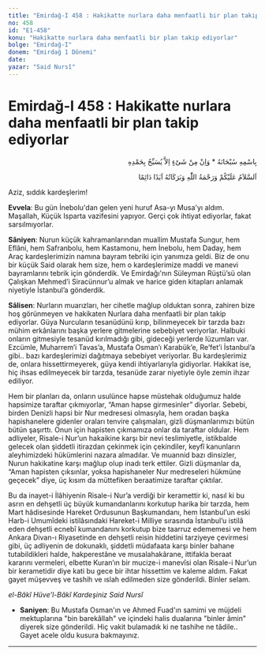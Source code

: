 ```yaml
---
title: "Emirdağ-I 458 : Hakikatte nurlara daha menfaatli bir plan takip ediyorlar"
no: 458
id: "E1-458"
konu: "Hakikatte nurlara daha menfaatli bir plan takip ediyorlar"
bolge: "Emirdağ-I"
donem: "Emirdağ 1 Dönemi"
date: 
yazar: "Said Nursî"
---
```


# Emirdağ-I 458 : Hakikatte nurlara daha menfaatli bir plan takip ediyorlar

<p class="arabic" dir="rtl" title="Meal: “Subhân Allah’ın adıyla” * “Hiçbir şey yoktur ki O'nu hamd ile tesbih etmesin” [İsrâ 17:44]">بِاسْمِهِ سُبْحَانَهُ * وَاِنْ مِنْ شَىْءٍ اِلاَّ يُسَبِّحُ بِحَمْدِهِ</p>

<p class="arabic" dir="rtl" title="Meal: “Allah’ın selâmı, rahmeti ve bereketleri, ebedî ve dâimî olarak üzerinize olsun.”">اَلسَّلاَمُ عَلَيْكُمْ وَرَحْمَةُ اللّٰهِ وَبَرَكَاتُهُ اَبَدًا دَائِمًا</p>

Aziz, sıddık kardeşlerim!

**Evvela**: Bu gün İnebolu'dan gelen yeni huruf Asa-yı Musa'yı aldım. Maşallah, Küçük Isparta vazifesini yapıyor. Gerçi çok ihtiyat ediyorlar, fakat sarsılmıyorlar.

**Sâniyen**: Nurun küçük kahramanlarından muallim Mustafa Sungur, hem Eflâni, hem Safranbolu, hem Kastamonu, hem İnebolu, hem Daday, hem Araç kardeşlerimizin namına bayram tebriki için yanımıza geldi. Biz de onu bir küçük Said olarak hem size, hem o kardeşlerimize maddi ve manevi bayramlarını tebrik için gönderdik. Ve Emirdağı'nın Süleyman Rüştü’sü olan Çalışkan Mehmed’i Siracünnur’u almak ve harice giden kitapları anlamak niyetiyle İstanbul’a gönderdik.

**Sâlisen**: Nurların muarızları, her cihetle mağlup olduktan sonra, zahiren bize hoş görünmeyen ve hakikaten Nurlara daha menfaatli bir plan takip ediyorlar. Güya Nurcuların tesanüdünü kırıp, bilinmeyecek bir tarzda bazı mühim erkânlarını başka yerlere gitmelerine sebebiyet veriyorlar. Halbuki onların gitmesiyle tesanüd kırılmadığı gibi, gideceği yerlerde lüzumları var. Ezcümle, Muharrem’i Tavas’a, Mustafa Osman’ı Karabük’e, Re’fet’i İstanbul’a gibi.. bazı kardeşlerimizi dağıtmaya sebebiyet veriyorlar. Bu kardeşlerimiz de, onlara hissettirmeyerek, güya kendi ihtiyarlarıyla gidiyorlar. Hakikat ise, hiç ihsas edilmeyecek bir tarzda, tesanüde zarar niyetiyle öyle zemin ihzar ediliyor.

Hem bir planları da, onların usulünce hapse müstehak olduğumuz halde hapsimize taraftar çıkmıyorlar, “Aman hapse girmesinler” diyorlar. Sebebi, birden Denizli hapsi bir Nur medresesi olmasıyla, hem oradan başka hapishanelere gidenler oraları tenvire çalışmaları, gizli düşmanlarımızı bütün bütün şaşırttı. Onun için hapisten çıkmamıza onlar da taraftar oldular. Hem adliyeler, Risale-i Nur’un hakaikine karşı bir nevi teslimiyetle, istikbalde gelecek olan şiddetli itirazdan çekinmek için çekindiler, keyfî kanunların aleyhimizdeki hükümlerini nazara almadılar. Ve muannid bazı dinsizler, Nurun hakikatine karşı mağlup olup inadı terk ettiler. Gizli düşmanlar da, “Aman hapisten çıksınlar, yoksa hapishaneler Nur medreseleri hükmüne geçecek” diye, üç kısım da müttefiken beraatimize taraftar çıktılar.

Bu da inayet-i İlâhiyenin Risale-i Nur’a verdiği bir keramettir ki, nasıl ki bu asrın en dehşetli üç büyük kumandanlarını korkutup harika bir tarzda, hem Mart hâdisesinde Hareket Ordusunun Başkumandanı, hem İstanbul’un eski Harb-i Umumîdeki istilâsındaki Hareket-i Milliye sırasında İstanbul’u istilâ eden dehşetli ecnebî kumandanını korkutup bize taarruz edememesi ve hem Ankara Divan-ı Riyasetinde en dehşetli reisin hiddetini tarziyeye çevirmesi gibi, üç adliyenin de dokunaklı, şiddetli müdafaata karşı binler bahane tutabildikleri halde, hakperestâne ve musalahakârane, ittifakla beraat kararını vermeleri, elbette Kuran’ın bir mucize-i manevîsi olan Risale-i Nur’un bir kerametidir diye kati bu gece bir ihtar hissettim ve kaleme aldım. Fakat gayet müşevveş ve tashih ve ıslah edilmeden size gönderildi. Binler selam.

*el-Bâkî Hüve’l-Bâkî*
*Kardeşiniz*
*Said Nursî*

[^1]: Bu dakikada hatıra geldiki, Onüçüncü Söz'ün ikinci makamı “Rehber” olsa ve “Leyle-i Kadrin Nüktesi” de ona bir küçük zeyil olsa münasiptir. Fakat size havale ediyorum. Onüçüncü Söz kısa kalmış. Hem de İ'caz-ı Kur'ânî içinde aynı parça tekrar edilmiş. Hem herkes onu birden anlamaz. Rehber'in de yeri taayyün etmemiş. Öyle ise Onüçüncü Söz'ün ikinci makamı olsa herkes istifade eder. “Leyle-i Kadrin Nüktesi” ni siz Sikke-i Gaybiye gibi münasip gördüğünüz yere koyabilirsiniz. Hem tevsî ve ilave edebilirsiniz.

- **Saniyen**: Bu Mustafa Osman'ın ve Ahmed Fuad'ın samimi ve müjdeli mektuplarına "bin barekâllah" ve içindeki halis dualarına "binler âmin" diyerek size gönderildi. Hiç vakit bulamadık ki ne tashihe ne tâdile.. Gayet acele oldu kusura bakmayınız.

***
